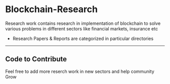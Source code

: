 # Blockchain-Research
Research work contains research in implementation of blockchain to solve various problems in different sectors like financial markets, insurance etc

* Research Papers & Reports are categorized in particular directories

___

## Code to Contribute
Feel free to add more reserch work in new sectors and help community Grow 
